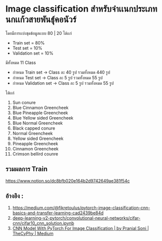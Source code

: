 # Image classification สำหรับจำเเนกประเภทนกเเก้วสายพันธุ์คอนัวร์
โดยมีการเเบ่งชุดข้อมูลเเบบ 80 | 20 ได้เเก่
* Train set = 80%
* Test set = 10%
* Validation set = 10%

มีทั้งหมด 11 Class 
* กำหนด Train set      -> Class ละ 40 รูป รวมทั้งหมด 440 รูป
* กำหนด Test set       -> Class ละ 5 รูป  รวมทั้งหมด 55 รูป
* กำหนด Validation set -> Class ละ 5 รูป  รวมทั้งหมด 55 รูป

ได้เเก่
1. Sun conure
2. Blue Cinnamon Greencheek
3. Blue Pineapple Greencheek
4. Blue Yellow sided Greencheek
5. Blue Normal Greencheek
6. Black capped conure
7. Normal Greencheek
8. Yellow sided Greencheek
9. Pineapple Greencheek
10. Cinnamon Greencheek
11. Crimson bellird counre
    
## รวมผลการ Train
https://www.notion.so/dc8bfb020e164b2d9742649ae381f54c

## อ้างอิง :
1.  https://medium.com/@fikretoulus/pytorch-image-classification-cnn-basics-and-transfer-learning-cad2439be84d
2. [deep-learning-v2-pytorch/convolutional-neural-networks/cifar-cnn/cifar10_cnn_solution.ipynb](https://github.com/udacity/deep-learning-v2-pytorch/blob/master/convolutional-neural-networks/cifar-cnn/cifar10_cnn_solution.ipynb)
3. [CNN Model With PyTorch For Image Classification | by Pranjal Soni | TheCyPhy | Medium](https://medium.com/thecyphy/train-cnn-model-with-pytorch-21dafb918f48)
